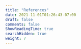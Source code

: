 ```yaml
---
title: "References"
date: 2021-11-01T01:26:43-07:00
draft: false
comments: false
ShowReadingTime: true
searchHidden: true
weight: 7
---
```

